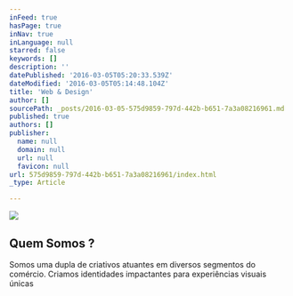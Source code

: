 ```yaml
---
inFeed: true
hasPage: true
inNav: true
inLanguage: null
starred: false
keywords: []
description: ''
datePublished: '2016-03-05T05:20:33.539Z'
dateModified: '2016-03-05T05:14:48.104Z'
title: 'Web & Design'
author: []
sourcePath: _posts/2016-03-05-575d9859-797d-442b-b651-7a3a08216961.md
published: true
authors: []
publisher:
  name: null
  domain: null
  url: null
  favicon: null
url: 575d9859-797d-442b-b651-7a3a08216961/index.html
_type: Article

---
```

![](https://the-grid-user-content.s3-us-west-2.amazonaws.com/44c27889-c840-4cfe-a245-3c73889a7806.png)

## Quem Somos ?

Somos uma dupla de criativos atuantes  em  diversos segmentos do comércio. Criamos identidades impactantes para experiências visuais únicas